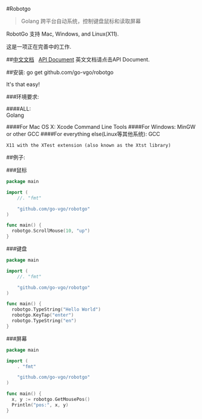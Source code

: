 #Robotgo
  
  >Golang 跨平台自动系统，控制键盘鼠标和读取屏幕
  
RobotGo 支持 Mac, Windows, and Linux(X11).

这是一项正在完善中的工作.



##[中文文档](http://git.oschina.net/veni0/robotgo/blob/master/zh_doc.md)&nbsp;&nbsp;&nbsp;[API Document](https://github.com/go-vgo/robotgo/blob/master/doc.md) 
 英文文档请点击API Document.



##安装:
    go get github.com/go-vgo/robotgo

  It's that easy!

###环境要求:

####ALL:  
    Golang

####For Mac OS X:
    Xcode Command Line Tools
####For Windows:
    MinGW or other GCC
####For everything else(Linux等其他系统):
    GCC
    
    X11 with the XTest extension (also known as the Xtst library)


##例子:

###鼠标

```Go
package main

import (
	//. "fmt"

	"github.com/go-vgo/robotgo"
)

func main() {
  robotgo.ScrollMouse(10, "up")
} 
``` 

###键盘

```Go
package main

import (
	//. "fmt"

	"github.com/go-vgo/robotgo"
)

func main() {
  robotgo.TypeString("Hello World")
  robotgo.KeyTap("enter")
  robotgo.TypeString("en")
} 
```

###屏幕

```Go
package main

import (
	. "fmt"

	"github.com/go-vgo/robotgo"
)

func main() {
  x, y := robotgo.GetMousePos()
  Println("pos:", x, y)
} 
```
